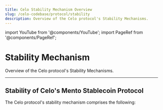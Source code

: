 ```yaml
---
title: Celo Stability Mechanism Overview
slug: /celo-codebase/protocol/stability
description: Overview of the Celo protocol's Stability Mechanisms.
---
```


import YouTube from '@components/YouTube';
import PageRef from '@components/PageRef';

# Stability Mechanism

Overview of the Celo protocol's Stability Mechanisms.

---

## Stability of Celo's Mento Stablecoin Protocol

<YouTube videoId="kYhDUmKuGCY"/>

The Celo protocol's stability mechanism comprises the following:

<PageRef url="/celo-codebase/protocol/stability/doto" pageName="Stability Algorithm (Mento)" />
<PageRef url="/celo-codebase/protocol/stability/oracles" pageName="Oracles" />
<PageRef url="/celo-codebase/protocol/stability/stability-fees" pageName="Stability Fees" />
<PageRef url="/celo-codebase/protocol/stability/granda-mento" pageName="Granda Mento" />
<PageRef url="/celo-codebase/protocol/stability/adding_stable_assets" pageName="Adding Stable Tokens" />
<PageRef url="/celo-codebase/protocol/stability/tobin-tax" pageName="Tobin Tax" />

